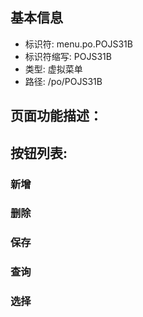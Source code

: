 
## 基本信息

- 标识符: menu.po.POJS31B
- 标识符缩写: POJS31B
- 类型: 虚拟菜单
- 路径: /po/POJS31B

## 页面功能描述：





## 按钮列表:


### 新增



### 删除



### 保存



### 查询



### 选择


